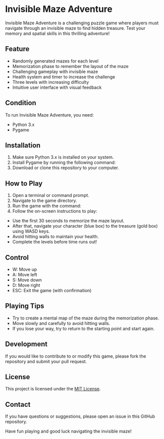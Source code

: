 # Invisible Maze Adventure

Invisible Maze Adventure is a challenging puzzle game where players must navigate through an invisible maze to find hidden treasure. Test your memory and spatial skills in this thrilling adventure!

## Feature

- Randomly generated mazes for each level
- Memorization phase to remember the layout of the maze
- Challenging gameplay with invisible maze
- Health system and timer to increase the challenge
- Three levels with increasing difficulty
- Intuitive user interface with visual feedback

## Condition

To run Invisible Maze Adventure, you need:

- Python 3.x
- Pygame

## Installation

1. Make sure Python 3.x is installed on your system.
2. Install Pygame by running the following command:
3. Download or clone this repository to your computer.

## How to Play

1. Open a terminal or command prompt.
2. Navigate to the game directory.
3. Run the game with the command:
4. Follow the on-screen instructions to play:
- Use the first 30 seconds to memorize the maze layout.
- After that, navigate your character (blue box) to the treasure (gold box) using WASD keys.
- Avoid hitting walls to maintain your health.
- Complete the levels before time runs out!

## Control

- W: Move up
- A: Move left
- S: Move down
- D: Move right
- ESC: Exit the game (with confirmation)

## Playing Tips

- Try to create a mental map of the maze during the memorization phase.
- Move slowly and carefully to avoid hitting walls.
- If you lose your way, try to return to the starting point and start again.

## Development

If you would like to contribute to or modify this game, please fork the repository and submit your pull request.

## License

This project is licensed under the [MIT License](LICENSE).

## Contact

If you have questions or suggestions, please open an issue in this GitHub repository.

Have fun playing and good luck navigating the invisible maze!
